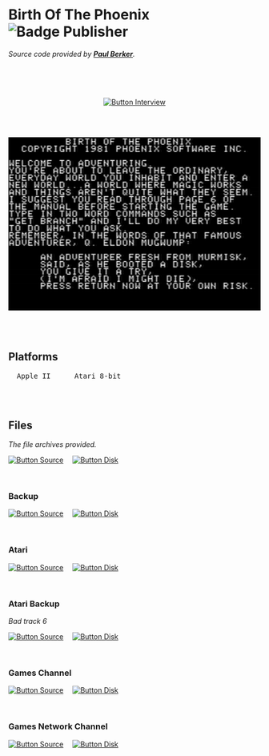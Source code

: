 
# Birth Of The Phoenix   ![Badge Publisher]

*Source code provided by **[Paul Berker]**.*

<br>

<div align = center>

<br>
<br>

[![Button Interview]][Interview]

<br>
<br>

<img
    src = 'Resources/Screenshot.png'
    width = 600
/>

</div>

<br>
<br>

## Platforms

<kbd>  Apple II  </kbd>   <kbd>  Atari 8-bit  </kbd>

<br>
<br>

## Files

*The file archives provided.*

[![Button Source]][Source]   
[![Button Disk]][Disk]

<br>

### Backup

[![Button Source]][Source Backup]   
[![Button Disk]][Disk Backup]

<br>

### Atari

[![Button Source]][Source Atari]   
[![Button Disk]][Disk Atari]

<br>

### Atari Backup

*Bad track 6*

[![Button Source]][Source Atari Backup]   
[![Button Disk]][Disk Atari Backup]

<br>

### Games Channel

[![Button Source]][Source Games Channel]   
[![Button Disk]][Disk Games Channel]

<br>

### Games Network Channel

[![Button Source]][Source Games Network Channel]   
[![Button Disk]][Disk Games Network Channel]

<br>


<!----------------------------------------------------------------------------->

[Paul Berker]: https://slasherworld.com/

[Interview]: https://archive.org/details/paul-berker-phoenix-software

[Source Games Network Channel]: Source/Games%20Network%20Channel
[Source Games Channel]: Source/Games%20Channel
[Source Atari Backup]: Source/Atari%20Backup
[Source Atari]: Source/Atari
[Source Backup]: Source/Backup
[Source]: Source/Birth%20of%20the%20Phoenix


[Disk Games Network Channel]: Disks/Games%20Network%20Channel.DSK
[Disk Games Channel]: Disks/Games%20Channel.DSK
[Disk Atari Backup]: Disks/Atari%20Backup.DSK
[Disk Atari]: Disks/Atari.DSK
[Disk Backup]: Disks/Backup.DSK
[Disk]: Disks/Birth%20of%20the%20Phoenix.DSK


<!----------------------------------[ Badges ]--------------------------------->

[Badge Publisher]: https://img.shields.io/badge/Publisher-Phoenix_Software-bb603d?style=for-the-badge&labelColor=EF7B4D


<!---------------------------------[ Buttons ]--------------------------------->

[Button Interview]: https://img.shields.io/badge/Interview-49B48A?style=for-the-badge&logoColor=white&logo=InternetArchive
[Button Source]: https://img.shields.io/badge/Source-0091BD?style=for-the-badge&logoColor=white&logo=CodeFactor
[Button Disk]: https://img.shields.io/badge/Disk-50162D?style=for-the-badge&logoColor=white&logo=Discogs


